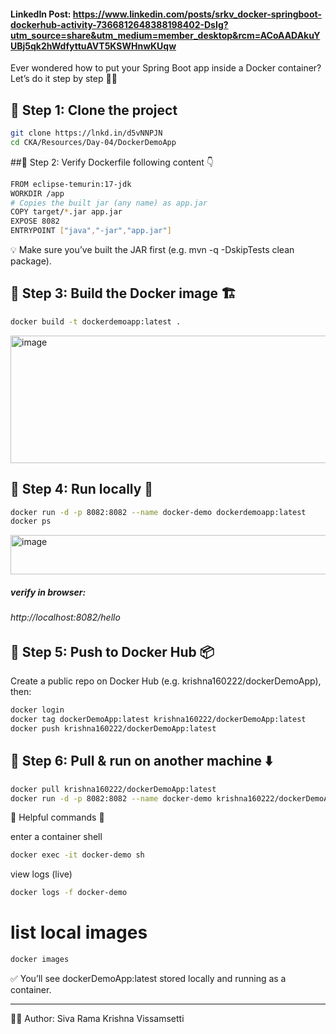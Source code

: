 #### LinkedIn Post: https://www.linkedin.com/posts/srkv_docker-springboot-dockerhub-activity-7366812648388198402-DsIg?utm_source=share&utm_medium=member_desktop&rcm=ACoAADAkuYUBj5qk2hWdfyttuAVT5KSWHnwKUqw

Ever wondered how to put your Spring Boot app inside a Docker container? Let’s do it step by step 👨‍💻
## 🔹 Step 1: Clone the project
```bash
git clone https://lnkd.in/d5vNNPJN
cd CKA/Resources/Day-04/DockerDemoApp
```

##🔹 Step 2: Verify Dockerfile following content 👇
```bash
FROM eclipse-temurin:17-jdk
WORKDIR /app
# Copies the built jar (any name) as app.jar
COPY target/*.jar app.jar
EXPOSE 8082
ENTRYPOINT ["java","-jar","app.jar"]
```

💡 Make sure you’ve built the JAR first (e.g. mvn -q -DskipTests clean package).
## 🔹 Step 3: Build the Docker image 🏗️
```bash
docker build -t dockerdemoapp:latest .
```

<img width="1178" height="204" alt="image" src="https://github.com/user-attachments/assets/7389eea7-5f98-4925-a90c-b90c1eac02bb" />


## 🔹 Step 4: Run locally 🚀
```bash
docker run -d -p 8082:8082 --name docker-demo dockerdemoapp:latest
docker ps
```
<img width="1514" height="63" alt="image" src="https://github.com/user-attachments/assets/f9ffce8a-3413-4429-b8bc-7d63869b1dd9" />

##### verify in browser:
###### http://localhost:8082/hello
## 🔹 Step 5: Push to Docker Hub 📦
Create a public repo on Docker Hub (e.g. krishna160222/dockerDemoApp), then:
```bash
docker login
docker tag dockerDemoApp:latest krishna160222/dockerDemoApp:latest
docker push krishna160222/dockerDemoApp:latest
```

## 🔹 Step 6: Pull & run on another machine ⬇️
```bash
docker pull krishna160222/dockerDemoApp:latest
docker run -d -p 8082:8082 --name docker-demo krishna160222/dockerDemoApp:latest
```
🔹 Helpful commands 🔧

 enter a container shell
```bash
docker exec -it docker-demo sh
```

view logs (live)
```bash
docker logs -f docker-demo
```

# list local images
```bash
docker images
```
✅ You’ll see dockerDemoApp:latest stored locally and running as a container.


  ---
  👨‍💻 Author: Siva Rama Krishna Vissamsetti
